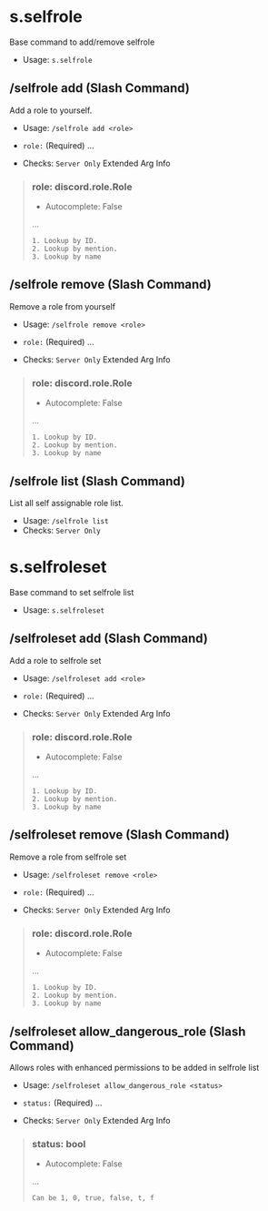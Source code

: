 # s.selfrole
Base command to add/remove selfrole<br/>
 - Usage: `s.selfrole`
## /selfrole add (Slash Command)
Add a role to yourself.<br/>
 - Usage: `/selfrole add <role>`
 - `role:` (Required) …

 - Checks: `Server Only`
Extended Arg Info
> ### role: discord.role.Role
> - Autocomplete: False
> 
> …
> 
> 
> 
>     1. Lookup by ID.
>     2. Lookup by mention.
>     3. Lookup by name
> 
>     
## /selfrole remove (Slash Command)
Remove a role from yourself<br/>
 - Usage: `/selfrole remove <role>`
 - `role:` (Required) …

 - Checks: `Server Only`
Extended Arg Info
> ### role: discord.role.Role
> - Autocomplete: False
> 
> …
> 
> 
> 
>     1. Lookup by ID.
>     2. Lookup by mention.
>     3. Lookup by name
> 
>     
## /selfrole list (Slash Command)
List all self assignable role list.<br/>
 - Usage: `/selfrole list`
 - Checks: `Server Only`
# s.selfroleset
Base command to set selfrole list<br/>
 - Usage: `s.selfroleset`
## /selfroleset add (Slash Command)
Add a role to selfrole set<br/>
 - Usage: `/selfroleset add <role>`
 - `role:` (Required) …

 - Checks: `Server Only`
Extended Arg Info
> ### role: discord.role.Role
> - Autocomplete: False
> 
> …
> 
> 
> 
>     1. Lookup by ID.
>     2. Lookup by mention.
>     3. Lookup by name
> 
>     
## /selfroleset remove (Slash Command)
Remove a role from selfrole set<br/>
 - Usage: `/selfroleset remove <role>`
 - `role:` (Required) …

 - Checks: `Server Only`
Extended Arg Info
> ### role: discord.role.Role
> - Autocomplete: False
> 
> …
> 
> 
> 
>     1. Lookup by ID.
>     2. Lookup by mention.
>     3. Lookup by name
> 
>     
## /selfroleset allow_dangerous_role (Slash Command)
Allows roles with enhanced permissions to be added in selfrole list<br/>
 - Usage: `/selfroleset allow_dangerous_role <status>`
 - `status:` (Required) …

 - Checks: `Server Only`
Extended Arg Info
> ### status: bool
> - Autocomplete: False
> 
> …
> 
> ```
> Can be 1, 0, true, false, t, f
> ```
